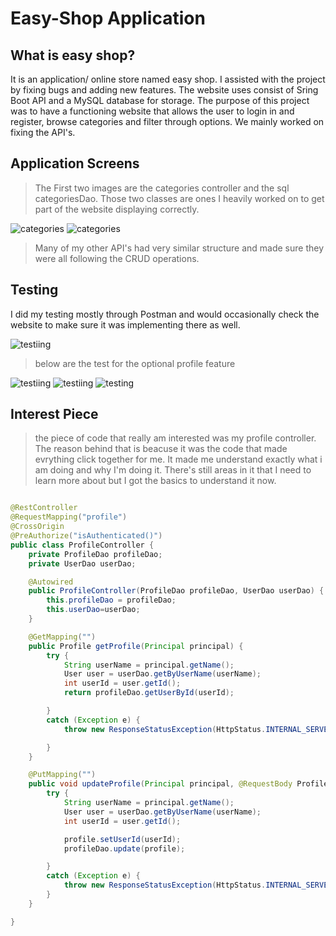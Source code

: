 # Easy-Shop Application

## What is easy shop? 
It is an application/ online store named easy shop. I assisted with the project by fixing bugs and adding new features. The website uses consist of Sring Boot API and a MySQL database for storage. The purpose of this project was to have a functioning website that allows the user to login in and register, browse categories and filter through options. We mainly worked on fixing the API's.

## Application Screens
>The First two images are the categories controller and the sql categoriesDao. Those two classes are ones I heavily worked on to get part of the website displaying correctly. 

![categories](images/sqlCategories.jpg)
![categories](images/mySqlCategoriesDao.jpg)

> Many of my other API's had very similar structure and made sure they were all following the CRUD operations. 

## Testing 

I did my testing mostly through Postman and would occasionally check the website to make sure it was implementing there as well. 

![testiing](images/easyman-solo%20test.jpg)

> below are the test for the optional profile feature

![testiing](images/login-optional.jpg)
![testiing](images/getprofile.jpg)
![testing](images/profile.jpg)

## Interest Piece
> the piece of code that really am interested was my profile controller. The reason behind that is beacuse it was the code that made evrything click together for me. It made me understand exactly what i am doing and why I'm doing it. There's still areas in it that I need to learn more about but I got the basics to understand it now. 
```java

@RestController
@RequestMapping("profile")
@CrossOrigin
@PreAuthorize("isAuthenticated()")
public class ProfileController {
    private ProfileDao profileDao;
    private UserDao userDao;

    @Autowired
    public ProfileController(ProfileDao profileDao, UserDao userDao) {
        this.profileDao = profileDao;
        this.userDao=userDao;
    }

    @GetMapping("")
    public Profile getProfile(Principal principal) {
        try {
            String userName = principal.getName();
            User user = userDao.getByUserName(userName);
            int userId = user.getId();
            return profileDao.getUserById(userId);

        }
        catch (Exception e) {
            throw new ResponseStatusException(HttpStatus.INTERNAL_SERVER_ERROR, "Unable to get profile", e);

        }
    }

    @PutMapping("")
    public void updateProfile(Principal principal, @RequestBody Profile profile) {
        try {
            String userName = principal.getName();
            User user = userDao.getByUserName(userName);
            int userId = user.getId();

            profile.setUserId(userId);
            profileDao.update(profile);

        }
        catch (Exception e) {
            throw new ResponseStatusException(HttpStatus.INTERNAL_SERVER_ERROR, "Unable to update profile", e);
        }
    }

}
```


